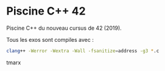 # Piscine C++ 42

Piscine C++ du nouveau cursus de 42 (2019).

Tous les exos sont compiles avec :
```sh
clang++ -Werror -Wextra -Wall -fsanitize=address -g3 *.c
```

tmarx
